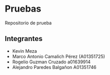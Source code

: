 # Pruebas
Repositorio de prueba
## Integrantes
- Kevin Meza
- Marco Antonio Camalich Pérez (A01351725)
- Rogelio Guzman Cruzado a01639914
- Alejandro Paredes Balgañon A01351746

